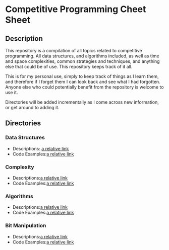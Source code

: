 # Competitive Programming Cheet Sheet

## Description

This repository is a compilation of all topics related to competitive programming. All data structures, and algorithms included, as well as time and space complexities, common strategies and techniques, and anything else that could be of use. This repository keeps track of it all.

This is for my personal use, simply to keep track of things as I learn them, and therefore if I forget them I can look back and see what I had forgotten. Anyone else who could potentially benefit from the repository is welcome to use it.

Directories will be added incrementally as I come across new information, or get around to adding it.

## Directories

### Data Structures
* Descriptions: [a relative link](text/DataStructs.md)
* Code Examples:[a relative link](code/DataStructs/) 
### Complexity
* Descriptions:[a relative link](text/Complexities.md)
* Code Examples:[a relative link](code/Complexity/)
### Algorithms
* Descriptions:[a relative link](text/Algorithms.md)
* Code Examples:[a relative link](code/Algorithms/)
### Bit Manipulation
* Descriptions:[a relative link](text/BitManipulation.md)
* Code Examples:[a relative link](code/BitManipulation/)